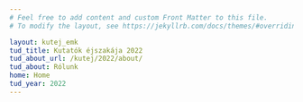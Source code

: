 ```yaml
---
# Feel free to add content and custom Front Matter to this file.
# To modify the layout, see https://jekyllrb.com/docs/themes/#overriding-theme-defaults

layout: kutej_emk
tud_title: Kutatók éjszakája 2022
tud_about_url: /kutej/2022/about/
tud_about: Rólunk
home: Home
tud_year: 2022
---
```

